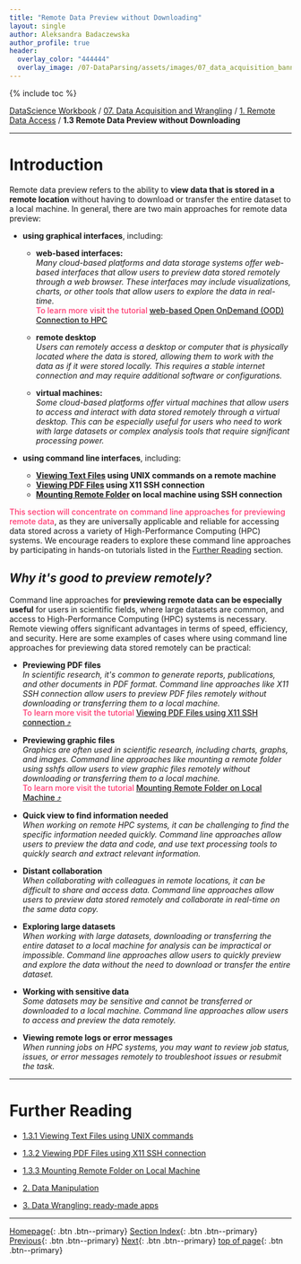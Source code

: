 ```yaml
---
title: "Remote Data Preview without Downloading"
layout: single
author: Aleksandra Badaczewska
author_profile: true
header:
  overlay_color: "444444"
  overlay_image: /07-DataParsing/assets/images/07_data_acquisition_banner.png
---
```


{% include toc %}

[DataScience Workbook](https://datascience.101workbook.org/) / [07. Data Acquisition and Wrangling](../00-DataParsing-LandingPage.md) / [1. Remote Data Access](01-remote-data-access.md) / **1.3 Remote Data Preview without Downloading**

---


# Introduction

Remote data preview refers to the ability to **view data that is stored in a remote location** without having to download or transfer the entire dataset to a local machine. In general, there are two main approaches for remote data preview:
* **using graphical interfaces**, including:

  * **web-based interfaces:** <br>
  <i>Many cloud-based platforms and data storage systems offer web-based interfaces that allow users to preview data stored remotely through a web browser. These interfaces may include visualizations, charts, or other tools that allow users to explore the data in real-time.</i> <br> <span style="color: #ff3870;font-weight: 500;">To learn more visit the tutorial <a href="https://datascience.101workbook.org/06-IntroToHPC/02-FILE-ACCESS/04-open-on-demand" target="_blank">web-based Open OnDemand (OOD) Connection to HPC</a></span>

  * **remote desktop** <br>
  <i>Users can remotely access a desktop or computer that is physically located where the data is stored, allowing them to work with the data as if it were stored locally. This requires a stable internet connection and may require additional software or configurations.</i>

  * **virtual machines:** <br>
  <i>Some cloud-based platforms offer virtual machines that allow users to access and interact with data stored remotely through a virtual desktop. This can be especially useful for users who need to work with large datasets or complex analysis tools that require significant processing power.</i>

* **using command line interfaces**, including:

  * **[Viewing Text Files](04-1-tutorial-view-text-files-unix) using UNIX commands on a remote machine**
  * **[Viewing PDF Files](04-2-tutorial-view-pdf-files-x11) using X11 SSH connection**
  * **[Mounting Remote Folder](04-3-tutorial-mount-remote-folder) on local machine using SSH connection**


<span style="color: #ff3870;font-weight: 500;">This section will concentrate on command line approaches for previewing remote data</span>, as they are universally applicable and reliable for accessing data stored across a variety of High-Performance Computing (HPC) systems. We encourage readers to explore these command line approaches by participating in hands-on tutorials listed in the [Further Reading](#further-reading) section.

## *Why it's good to preview remotely?*

Command line approaches for **previewing remote data can be especially useful** for users in scientific fields, where large datasets are common, and access to High-Performance Computing (HPC) systems is necessary. Remote viewing offers significant advantages in terms of speed, efficiency, and security. Here are some examples of cases where using command line approaches for previewing data stored remotely can be practical:

* **Previewing PDF files** <br>
<i>In scientific research, it's common to generate reports, publications, and other documents in PDF format. Command line approaches like X11 SSH connection allow users to preview PDF files remotely without downloading or transferring them to a local machine.</i> <br> <span style="color: #ff3870;font-weight: 500;">To learn more visit the tutorial <a href="https://datascience.101workbook.org/07-DataParsing/01-FILE-ACCESS/04-2-tutorial-view-pdf-files-x11" target="_blank">Viewing PDF Files using X11 SSH connection  ⤴</a></span>

* **Previewing graphic files** <br>
<i>Graphics are often used in scientific research, including charts, graphs, and images. Command line approaches like mounting a remote folder using sshfs allow users to view graphic files remotely without downloading or transferring them to a local machine.</i> <br> <span style="color: #ff3870;font-weight: 500;">To learn more visit the tutorial <a href="https://datascience.101workbook.org/07-DataParsing/01-FILE-ACCESS/04-3-tutorial-mount-remote-folder" target="_blank">Mounting Remote Folder on Local Machine  ⤴</a></span>

* **Quick view to find information needed** <br>
<i>When working on remote HPC systems, it can be challenging to find the specific information needed quickly. Command line approaches allow users to preview the data and code, and use text processing tools to quickly search and extract relevant information.</i>

* **Distant collaboration** <br>
<i>When collaborating with colleagues in remote locations, it can be difficult to share and access data. Command line approaches allow users to preview data stored remotely and collaborate in real-time on the same data copy.</i>

* **Exploring large datasets** <br>
<i>When working with large datasets, downloading or transferring the entire dataset to a local machine for analysis can be impractical or impossible. Command line approaches allow users to quickly preview and explore the data without the need to download or transfer the entire dataset.</i>

* **Working with sensitive data** <br>
<i>Some datasets may be sensitive and cannot be transferred or downloaded to a local machine. Command line approaches allow users to access and preview the data remotely.</i>

* **Viewing remote logs or error messages** <br>
<i>When running jobs on HPC systems, you may want to review job status, issues, or error messages remotely to troubleshoot issues or resubmit the task.</i>


___
# Further Reading
* [1.3.1 Viewing Text Files using UNIX commands](04-1-tutorial-view-text-files-unix)
* [1.3.2 Viewing PDF Files using X11 SSH connection](04-2-tutorial-view-pdf-files-x11)
* [1.3.3 Mounting Remote Folder on Local Machine](04-3-tutorial-mount-remote-folder)

* [2. Data Manipulation](../02-DATA-MANIPULATION/01-data-manipulation)
* [3. Data Wrangling: ready-made apps](../03-DATA-WRANGLING-APPS/00-data-wrangling-apps)


___

[Homepage](../../index.md){: .btn  .btn--primary}
[Section Index](../00-DataParsing-LandingPage){: .btn  .btn--primary}
[Previous](03-4-tutorial-download-github-folders-svn){: .btn  .btn--primary}
[Next](04-1-tutorial-view-text-files-unix){: .btn  .btn--primary}
[top of page](#introduction){: .btn  .btn--primary}
